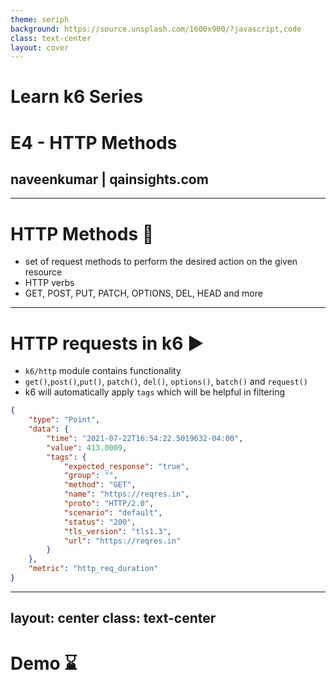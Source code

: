 ```yaml
---
theme: seriph
background: https://source.unsplash.com/1600x900/?javascript,code
class: text-center
layout: cover
---
```


# Learn k6 Series

# E4 - HTTP Methods

## naveenkumar | qainsights.com

---

# HTTP Methods 🔢


- set of request methods to perform the desired action on the given resource
- HTTP verbs
- GET, POST, PUT, PATCH, OPTIONS, DEL, HEAD and more

---

# HTTP requests in k6 ▶

- `k6/http` module contains functionality 
- `get()`,`post()`,`put()`, `patch()`, `del()`, `options()`, `batch()` and `request()`
- k6 will automatically apply `tags` which will be helpful in filtering

```json
{
	"type": "Point",
	"data": {
		"time": "2021-07-22T16:54:22.5019632-04:00",
		"value": 413.0009,
		"tags": {
			"expected_response": "true",
			"group": "",
			"method": "GET",
			"name": "https://reqres.in",
			"proto": "HTTP/2.0",
			"scenario": "default",
			"status": "200",
			"tls_version": "tls1.3",
			"url": "https://reqres.in"
		}
	},
	"metric": "http_req_duration"
}
```

---
layout: center
class: text-center
---

# 

# Demo ⌛ 
